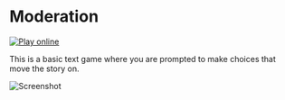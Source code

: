 # Moderation

[![Play online](https://img.shields.io/badge/WebGL-Click%20To%20Play!-brightgreen?style=for-the-badge&logo=unity)](https://rogue-elephant-games.github.io/Moderation/)

This is a basic text game where you are prompted to make choices that move the story on.

![Screenshot](Screenshot.png)
